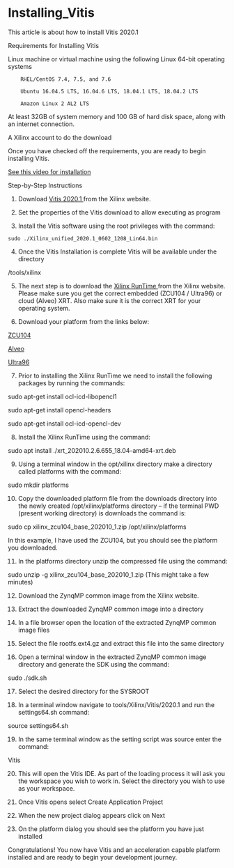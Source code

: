 # Installing_Vitis
This article is about how to install Vitis 2020.1

Requirements for Installing Vitis

Linux machine or virtual machine using the following Linux 64-bit operating systems 

		RHEL/CentOS 7.4, 7.5, and 7.6

		Ubuntu 16.04.5 LTS, 16.04.6 LTS, 18.04.1 LTS, 18.04.2 LTS

		Amazon Linux 2 AL2 LTS

At least 32GB of system memory and 100 GB of hard disk space, along with an internet connection. 

A Xilinx account to do the download


Once you have checked off the requirements, you are ready to begin installing Vitis. 

<a href="https://youtu.be/9Jx-Guvl52U"> See this video for installation </a>

Step-by-Step Instructions

 

1. Download <a href="https://www.xilinx.com/support/download/index.html/content/xilinx/en/downloadNav/vitis.html">  Vitis 2020.1 </a> from the Xilinx website.

 


2. Set the properties of the Vitis download to allow executing as program



 

3. Install the Vitis software using the root privileges with the command:

 ```
 sudo ./Xilinx_unified_2020.1_0602_1208_Lin64.bin 

```

4. Once the Vitis Installation is complete Vitis will be available under the directory 

 /tools/xilinx

 


5. The next step is to download the <a href="https://www.xilinx.com/products/design-tools/vitis/xrt.html#gettingstarted"> Xilinx RunTime </a> from the Xilinx website. Please make sure you get the correct embedded (ZCU104 / Ultra96) or cloud (Alveo) XRT. Also make sure it is the correct XRT for your operating system.

 


6.  Download your platform from the links below:

<a href="https://www.xilinx.com/support/download/index.html/content/xilinx/en/downloadNav/embedded-platforms.html"> ZCU104 </a> 

<a href="https://www.xilinx.com/products/boards-and-kits/alveo/u50.html#gettingStarted"> Alveo </a> 

<a href="https://www.youtube.com/redirect?v=9Jx-Guvl52U&redir_token=QUFFLUhqbFdTdkNNUExjc3JIQ2ltTndSNmdJQmZITnZFUXxBQ3Jtc0treHU3SjVYYTkxNWlzX1FtR1dZbE1FTGk5dXcxZTdRUF9rXzBvTTF0LW5lc1hhN292NFl4TVhiWVVDZEpmOE14R3dES0ZBbzlpZ2UwSENLenVJVjlEc21KSTFrUkJWX2ttakZCRTVLY1RKWTBsbkRacw%3D%3D&q=http%3A%2F%2Fdownloads.element14.com%2Fdownloads%2Fzedboard%2Fultra96-v2%2FULTRA96V2_2019_2.tar.xz%3FICID%3Dultra96v2-datasheet-widget&event=video_description"> Ultra96 </a>

 

7. Prior to installing the Xilinx RunTime we need to install the following packages by running the commands: 

 

sudo apt-get install ocl-icd-libopencl1

sudo apt-get install opencl-headers

sudo apt-get install ocl-icd-opencl-dev


8. Install the Xilinx RunTime using the command:


sudo apt install ./xrt_202010.2.6.655_18.04-amd64-xrt.deb


9. Using a terminal window in the opt/xilinx directory make a directory called platforms with the command: 

 

sudo mkdir platforms

 

10. Copy the downloaded platform file from the downloads directory into the newly created /opt/xilinx/platforms directory – if the terminal PWD (present working directory) is downloads the command is:


sudo cp xilinx_zcu104_base_202010_1.zip /opt/xilinx/platforms

In this example, I have used the ZCU104, but you should see the platform you downloaded. 

 


11. In the platforms directory unzip the compressed file using the command:

 

sudo unzip -g xilinx_zcu104_base_202010_1.zip 
(This might take a few minutes) 


 

12. Download the ZynqMP common image from the Xilinx website.


 

13. Extract the downloaded ZynqMP common image into a directory 

 



 

14. In a file browser open the location of the extracted ZynqMP common image files

 

 

15. Select the file rootfs.ext4.gz and extract this file into the same directory

 


 

16. Open a terminal window in the extracted ZynqMP common image directory and generate the SDK using the command:

 

sudo ./sdk.sh 
 

17. Select the desired directory for the SYSROOT

 



 

18. In a terminal window navigate to tools/Xilinx/Vitis/2020.1 and run the settings64.sh command:


source settings64.sh 


19. In the same terminal window as the setting script was source enter the command:

 

Vitis
 


20. This will open the Vitis IDE. As part of the loading process it will ask you the workspace you wish to work in. Select the directory you wish to use as your workspace.


 

21. Once Vitis opens select Create Application Project 


 


22. When the new project dialog appears click on Next




23. On the platform dialog you should see the platform you have just installed 



 

Congratulations! You now have Vitis and an acceleration capable platform installed and are ready to begin your development journey. 

 
